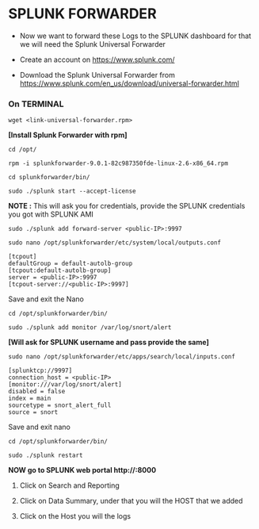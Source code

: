 # SPLUNK FORWARDER

- Now we want to forward these Logs to the SPLUNK dashboard for that we will need the Splunk Universal Forwarder

- Create an account on https://www.splunk.com/
- Download the Splunk Universal Forwarder from https://www.splunk.com/en_us/download/universal-forwarder.html


### On TERMINAL

``wget <link-universal-forwarder.rpm>``

**[Install Splunk Forwarder with rpm]**

``cd /opt/``

``rpm -i splunkforwarder-9.0.1-82c987350fde-linux-2.6-x86_64.rpm``

``cd splunkforwarder/bin/``

``sudo ./splunk start --accept-license``

**NOTE :** This will ask you for credentials, provide the SPLUNK credentials you got with SPLUNK AMI

``sudo ./splunk add forward-server <public-IP>:9997``


``sudo nano /opt/splunkforwarder/etc/system/local/outputs.conf``

	[tcpout]
	defaultGroup = default-autolb-group
	[tcpout:default-autolb-group]
	server = <public-IP>:9997
	[tcpout-server://<public-IP>:9997]

Save and exit the Nano

``cd /opt/splunkforwarder/bin/``

``sudo ./splunk add monitor /var/log/snort/alert``

**[Will ask for SPLUNK username and pass provide the same]**

``sudo nano /opt/splunkforwarder/etc/apps/search/local/inputs.conf``

	[splunktcp://9997]
	connection_host = <public-IP>
	[monitor:///var/log/snort/alert]
	disabled = false
	index = main
	sourcetype = snort_alert_full
	source = snort

Save and exit nano

``cd /opt/splunkforwarder/bin/``

``sudo ./splunk restart``

**NOW go to SPLUNK web portal http://<public-IP>:8000**

1. Click on Search and Reporting

2. Click on Data Summary, under that you will the HOST that we added

3. Click on the Host you will the logs
